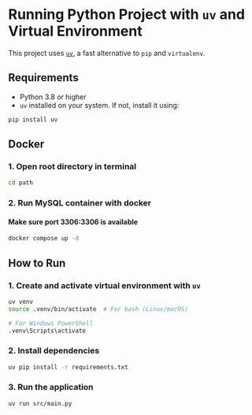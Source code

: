 # Running Python Project with `uv` and Virtual Environment

This project uses [`uv`](https://github.com/astral-sh/uv), a fast alternative to `pip` and `virtualenv`.

## Requirements

* Python 3.8 or higher
* `uv` installed on your system. If not, install it using:

```bash
pip install uv
```
## Docker

### 1. Open root directory in terminal
```bash
cd path
```

### 2. Run MySQL container with docker
#### Make sure port 3306:3306 is available
```bash
docker compose up -d
```


## How to Run

### 1. Create and activate virtual environment with `uv`

```bash
uv venv
source .venv/bin/activate  # For bash (Linux/macOS)

# For Windows PowerShell
.venv\Scripts\activate
```

### 2. Install dependencies

```bash
uv pip install -r requirements.txt
```

### 3. Run the application

```bash
uv run src/main.py
```